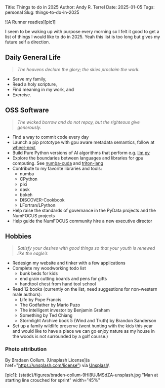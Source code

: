 Title: Things to do in 2025
Author: Andy R. Terrel
Date: 2025-01-05
Tags: personal
Slug: things-to-do-in-2025

![A Runner readies][pic1]

I seem to be waking up with purpose every morning so I felt it good to get a list of things I would like to do in 2025. Yeah this list is too long but gives my future self a direction.

## Daily General Life

> *The heavens declare the glory; the skies proclaim the work.*

- Serve my family,
- Read a holy scripture,
- Find meaning in my work, and
- Exercise.

## OSS Software

> *The wicked borrow and do not repay, but the righteous give generously.*

- Find a way to commit code every day
- Launch a pip prototype with gpu aware metadata semantics, follow at [wheel-next](https://github.com/wheel-next)
- Build Pure Python versions of AI algorithms that perform e.g. [llm.py](https://github.com/aterrel/llm.py)
- Explore the boundaries between languages and libraries for gpu computing. See [numba-cuda](https://github.com/nvidia/numba-cuda) and [triton-lang](https://github.com/triton-lang/triton)
- Contribute to my favorite libraries and tools:
	- numba
	- CPython
	- pixi
	- dask
	- bokeh
	- DISCOVER-Cookbook
	- LFortran/LPython
- Help raise the standards of governance in the PyData projects and the NumFOCUS projects
- Help guide the NumFOCUS community hire a new executive director

## Hobbies

> *Satisfy your desires with good things so that your youth is renewed like the eagle’s*

- Redesign my website and tinker with a few applications
- Complete my woodworking todo list
	- bunk beds for kids
	- end grain cutting boards and pens for gifts
	- handtool chest from hand tool school
- Read 12 books (currently on the list, need suggestions for non-western male authors):
	- Life by Pope Francis
	- The Godfather by Mario Puzo
	- The intelligent investor by Benjamin Graham
	- Something by Ted Chiang
	- Stormlight Archive book 5 (Wind and Truth) by Brandon Sanderson
- Set up a family wildlife preserve (went hunting with the kids this year and would like to have a place we can go enjoy nature as my house in the woods is not surrounded by a golf course.)



### Photo attribution

By Bradaen Collum. [Unsplash License](a
href="https://unsplash.com/license”) via
[Unsplash](https://unsplash.com/photos/man-on-running-field-9HI8UJMSdZA)\

[pic1]: {static}/figures/braden-collum-9HI8UJMSdZA-unsplash.jpg "Man at starting line crouched for sprint" width="45%"
